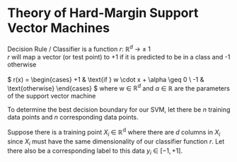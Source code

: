 # Theory of Hard-Margin Support Vector Machines

Decision Rule / Classifier is a function $r$: $\mathbb{R}^d$ $\rightarrow$ $\pm$ 1 <br/>
$r$ will map a vector (or test point) to +1 if it is predicted to be in a class and -1 otherwise <br>
<br>
$
r(x) =
\begin{cases} 
+1 & \text{if } w \cdot x + \alpha \geq 0 \\
-1 & \text{otherwise}
\end{cases}
$
where w $\in$ $\mathbb{R}^d$ and $\alpha$ $\in$ $\mathbb{R}$ are the parameters of the support vector machine <br>

To determine the best decision boundary for our SVM, let there be $n$ training data points and $n$ corresponding data points. <br>

Suppose there is a training point $X_i$ $\in$ $\mathbb{R^d}$ where there are $d$ columns in $X_i$ since $X_i$ must have the same dimensionality of our classifier function $r$.
Let there also be a corresponding label to this data $y_i$ $\in$ $[-1, + 1]$. <br>



